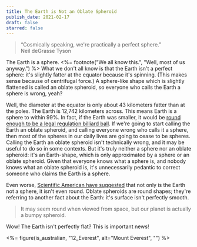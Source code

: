 ```yaml
---
title: The Earth is Not an Oblate Spheroid
publish_date: 2021-02-17
draft: false
starred: false
---
```


> “Cosmically speaking, we're practically a perfect sphere.”
> <br />Neil deGrasse Tyson

The Earth is a sphere. <%= footnote("We all know this.", "Well, most of us anyway.") %> What we don't all know is that the Earth isn't a perfect sphere: it's slightly fatter at the equator because it's spinning. (This makes sense because of centrifugal force.) A sphere-like shape which is slightly flattened is called an oblate spheroid, so everyone who calls the Earth a sphere is wrong, yeah?

Well, the diameter at the equator is only about 43 kilometers fatter than at the poles. The Earth is 12,742 kilometers across. This means Earth is a sphere to within 99%. In fact, if the Earth was smaller, it would be [round enough to be a legal regulation billiard ball](https://possiblywrong.wordpress.com/2011/01/03/is-the-earth-like-a-billiard-ball-or-not/). If we're going to start calling the Earth an oblate spheroid, and calling everyone wrong who calls it a sphere, then most of the spheres in our daily lives are going to cease to be spheres. Calling the Earth an oblate spheroid isn't technically wrong, and it may be useful to do so in some contexts. But it's truly neither a sphere nor an oblate spheroid: it's an Earth-shape, which is only approximated by a sphere or an oblate spheroid. Given that everyone knows what a sphere is, and nobody knows what an oblate spheroid is, it's unnecessarily pedantic to correct someone who claims the Earth is a sphere.

Even worse, [Scientific American have suggested](https://www.scientificamerican.com/article/earth-is-not-round/) that not only is the Earth not a sphere, it isn't even round. Oblate spheroids are round shapes; they're referring to another fact about the Earth: it's surface isn't perfectly smooth. 

> It may seem round when viewed from space, but our planet is actually a bumpy spheroid.

Wow! The Earth isn't perfectly flat? This is important news!

<%= figure(is_australian, "12_Everest", alt="Mount Everest", "") %>
